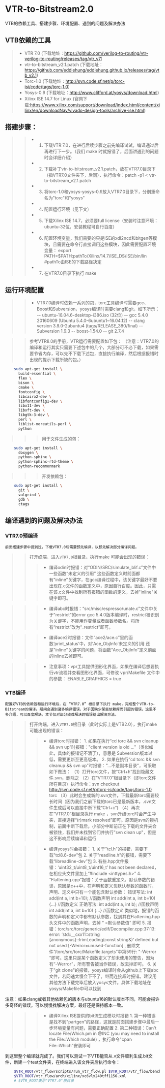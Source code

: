# VTR-to-Bitstream2.0
VTB的依赖工具、搭建步骤、环境配置、遇到的问题及解决办法

## VTB依赖的工具
>* VTR 7.0 (下载地址：https://github.com/verilog-to-routing/vtr-verilog-to-routing/releases/tag/vtr_v7)
>* vtr-to-bitstream_v2.1.patch (下载地址：https://github.com/eddiehung/eddiehung.github.io/releases/tag/vtb_v2.1)
>* Torc-1.0 (下载地址：http://svn.code.sf.net/p/torc-isi/code/tags/torc-1.0)
>* Yosys-0.9 (下载地址：http://www.clifford.at/yosys/download.html)
>* Xilinx ISE 14.7 for Linux (官网下载:https://www.xilinx.com/support/download/index.html/content/xilinx/en/downloadNav/vivado-design-tools/archive-ise.html)

## 搭建步骤：
>>* 1. 下载VTR 7.0，在进行后续步骤之前先编译试试，编译通过后再进行下一步。（我们 make 时就报错了，后面讲遇到的问题时会详细介绍）
>>* 2. 下载补丁vtr-to-bitstream_v2.1.patch，放在VTR7.0目录下（指VTR7.0文件夹下，后同），执行命令：patch -p1 < vtr-to-bitstream_v2.1.patch
>>* 3. 将torc-1.0和yosys-yosys-0.9放入VTR7.0目录下，分别重命名为"torc"和"yosys"
>>* 4. 配置运行环境（见下文）
>>* 5. 下载Xilinx ISE 14.7，必须要full license（安装时注意环境：ubuntu-32位，安装教程可自行百度）
>>* 6. 配置环境变量，我们需要的只是ISE的xdl2ncd和bitgen等模块，且需要在命令行直接调用这些模块，因此需要配置环境变量：
        export PATH=$PATH:pathTo/Xilinx/14.7/ISE_DS/ISE/bin/lin  #pathTo由ISE的下载路径决定
>>* 7. 在VTR7.0目录下执行 make 

## 运行环境配置
>>* VTR7.0编译时依赖一系列的包，torc工具编译时需要gcc、Boost和Subversion，yosys编译时需要clang和git，如下所示：
        -- ubuntu-16.04.6-desktop-i386.iso (32位)
        -- gcc 5.4.0 20160609 (Ubuntu 5.4.0-6ubuntu1~16.04.12)
        -- clang version 3.8.0-2ubuntu4 (tags/RELEASE_380/final)
        -- Subversion 1.9.3
        -- boost-1.54.0
        -- git 2.7.4
     
>> 参考VTR8.0的手册，VTR运行需要配置如下包：
（注意：VTR7.0的编译和运行其实只需要下述包中的几个，大部分可不必下载，如果需要节省内存，可以先不下载下述包，直接执行编译，然后根据报错时出现的提示下载所缺的包。）
```Bash
    sudo apt-get install \
      build-essential \
      flex \
      bison \
      cmake \
      fontconfig \
      libcairo2-dev \
      libfontconfig1-dev \
      libx11-dev \
      libxft-dev \
      libgtk-3-dev \
      perl \
      liblist-moreutils-perl \
      python 
```
>>> 用于文件生成的包：
```Bash
    sudo apt-get install \
      doxygen \
      python-sphinx \
      python-sphinx-rtd-theme \
      python-recommonmark
```
>>> 开发依赖包：
```Bash
    sudo apt-get install \
      git \
      valgrind \
      gdb \
      ctags
```

## 编译遇到的问题及解决办法
### VTR7.0预编译
    前面搭建步骤中提到过，下载VTR7.0后需要预先编译，以预先解决部分编译问题。
>> 打开终端，进入`VTR7.0`根目录，执行make
>> 可能会出现的错误：
>>>* 编译odin时报错：对“ODIN/SRC/simulate_blif.c”文件中一些函数“未定义的引用”
    这些函数定义时前面都有"inline"关键字，在gcc编译过程中，该关键字最好不要出现在.c文件的函数定义中，原因自行百度。因此，只需在该.c文件中找到所有报错的函数的定义，去掉"inline"关键字即可。
    
>>>* 编译abc时报错：“src/misc/espresso/unate.c”文件中关于"restrict"的error
    gcc 5.4.0版本编译时，restrict被识别为关键字，不能用作变量或者函数参数名。将所有“restrict”改为“_restrict”即可。

>>>* 编译ace2时报错：文件“ace2/ace.c”里的函数‘print_status’中，对‘Ace_ObjInfo’未定义的引用
    还是"inline"关键字的问题，将函数“Ace_ObjInfo”定义前面的inline去掉即可。

>>>* 注意事项：vpr工具提供图形化界面，如果在编译后想要执行vtr流程并查看图形化界面，可修改 vpr/Makefile 文件中的参数：
    ENABLE_GRAPHICS = true
    
### VTB编译
    配置好VTB的依赖包和运行环境后，在 “VTR7.0” 根目录下执行 make，完成整个VTR-to-Bitstream的编译。期间会遇到诸多编译错误，对于因缺少某些依赖库而引起的错误，这里不多介绍，可以百度解决。本节仅对部分较难解决的错误给出解决方法。
>> 打开终端，进入`VTR7.0`根目录（此时实际上是VTB2.0），执行make
>> 可能出现的错误：
>>>* 编译torc时报错：
    1. 如果在执行“cd torc && svn cleanup && svn up”时报错："client version is old ..."（类似如此，具体的报错记不清了），意思是
Subversion版本过低，需要更新至更高版本。
    2. 如果在执行“cd torc && svn cleanup && svn up”时报错："...不是副本目录"，可采取如下做法：
    （1）打开torc文件，按“Ctrl+h”找到隐藏文件.svn，删除之
    （2）在“VTR7.0”根目录下（即torc文件所在目录）执行命令：svn checkout http://svn.code.sf.net/p/torc-isi/code/tags/torc-1.0 torc
    （3）此时会生成新的.svn文件，下载最新torc需要较长时间（因为我们之前下载的torc已是最新版本，.svn文件生成后可以直接中断下载“Ctrl+c”)
    （4）再次在“VTR7.0”根目录执行 make ，svn升级torc时会产生冲突，直接选择“(r)mark resolved”即可。原因是svn的锁机制，前面中断下载后，小部分中断前正在下载的文件夹会被锁住，我们并未找到它们并执行"svn clean up"，但是这不影响后续编译和运行
    
>>>* 编译yosys时会报错：
    1. 关于"tcl.h"的报错，需要下载"tcl8.6-dev"包
    2. 关于"readline.h"的报错，需要下载“libreadline-dev”包
    3. 有些.hpp文件报错：‘uint32_t/uint8_t/uint16_t’ has not been declared，在相应头文件里加上“#include <inttypes.h>”
    4. “Flattening.cpp”报错：关于函数重定义，默认参数的错误，原因是c++中，在声明和定义含默认参数的函数时，声明、定义中只有一个能包含默认参数：
    错误写法:
        int add(int a, int b=10);  //函数声明
        int add(int a, int b=10) {...} //函数定义
    正确写法:
        int add(int a, int b);  //函数声明
        int add(int a, int b=10) {...} //函数定义
    类似地，报错的函数的声明和定义中都有默认参数，找到其在Flattening.hpp头文件中的函数声明，去掉 “ =默认参数值” 即可
    5. 报错：torc/src/torc/generic/edif/Decompiler.cpp:37:13: error: ‘std::__cxx11::string {anonymous}::trimLeading(const string&)’ defined but not used [-Werror=unused-function] , 删除文件“/torc/src/torc/Makefile.targets”中第59行: "-Werror \"即可。这里只是某个函数定义了却未使用的警告，因为有“-Werror”，所有警告被当作错误，故去掉即可。
    6. 关于"git clone"的报错，yosys编译时会从github上下载abc文件，若网速太慢会下不了，继而连接超时报错。建议用其他方法下载完毕后放入yosys文件，具体下载地址在yosys/Makefile中可以找到
    
注意：如果clang或者其他依赖包的版本与ubuntu16的默认版本不同，可能会报许多奇怪的错误。可以慢慢找解决方案，最好还是保持版本一致。

>>>* 编译Xilinx ISE提供的bit流生成模块时报错
    1. 第一种错误是找不到"partgen"的路径，这就是前面搭建步骤中最后一步环境变量有问题，需要正确配置
    2. 第二种错误：Can't locate File/Which.pm in @INC (you may need to install the File::Which module) ，执行命令"cpan File::Which"安装即可


到这里整个编译就完成了。我们可以测试一下VTB能否从.v文件顺利生成.bit文件，新建一个test文件夹，在终端进入该文件夹后执行命令：
```Bash
    $VTR_ROOT/vtr_flow/scripts/run_vtr_flow.pl $VTR_ROOT/vtr_flow/benchmarks/verilog/mkPktMerge.v \                
    $VTR_ROOT/vtr_flow/arch/xilinx/xc6vlx240tff1156.xml
    # $VTR_ROOT表示"VTR7.0"根目录
```
